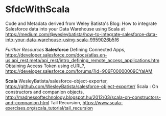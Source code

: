 # SfdcWithScala

Code and Metadata derived from Weley Batista's Blog:
How to integrate Salesforce data into your Data Warehouse using Scala
at https://medium.com/@wesleybatista/how-to-integrate-salesforce-data-into-your-data-warehouse-using-scala-9959026b5f6


*Further Resources*
**Salesforce**
Defining Connected Apps, https://developer.salesforce.com/docs/atlas.en-us.api_rest.meta/api_rest/intro_defining_remote_access_applications.htm
Obtaining Access Token using cURL?, https://developer.salesforce.com/forums/?id=906F00000009CYaIAM

**Scala**
WesleyBatista/salesforce-object-exporter, https://github.com/WesleyBatista/salesforce-object-exporter/
Scala : On constructors and companion objects, http://madnessoftechnology.blogspot.hu/2012/03/scala-on-constructors-and-companion.html
Tail Recursion, https://www.scala-exercises.org/scala_tutorial/tail_recursion